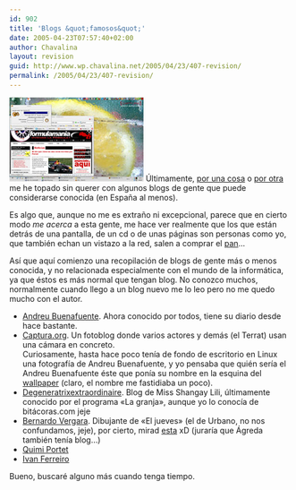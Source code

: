 ```yaml
---
id: 902
title: 'Blogs &quot;famosos&quot;'
date: 2005-04-23T07:57:40+02:00
author: Chavalina
layout: revision
guid: http://www.wp.chavalina.net/2005/04/23/407-revision/
permalink: /2005/04/23/407-revision/
---
```

<a href="imagenes/fotos/originales/escritorio-buenafuente.jpg" target="_blank"><img class="imgizqda" src="/imagenes/fotos/escritorio-buenafuente.jpg" alt="Mi escritorio con un fondo de Andreu Buenafuente" /></a> &Uacute;ltimamente, <a href="http://www.chavalina.net/comentar.php?idpost=395#4001" target="_blank">por una cosa</a> o <a href="http://www.chavalina.net/comentar.php?idpost=406#4101" target="_blank">por otra</a> me he topado sin querer con algunos blogs de gente que puede considerarse conocida (en Espa&ntilde;a al menos).

Es algo que, aunque no me es extra&ntilde;o ni excepcional, parece que en cierto modo _me acerca_ a esta gente, me hace ver realmente que los que est&aacute;n detr&aacute;s de una pantalla, de un cd o de unas p&aacute;ginas son personas como yo, que tambi&eacute;n echan un vistazo a la red, salen a comprar el <a href="http://www.chavalina.net/comentar.php?idpost=372&#038;q=bocadillo" target="_blank">pan</a>&#8230;

As&iacute; que aqu&iacute; comienzo una recopilaci&oacute;n de blogs de gente m&aacute;s o menos conocida, y no relacionada especialmente con el mundo de la inform&aacute;tica, ya que &eacute;stos es m&aacute;s normal que tengan blog. No conozco muchos, normalmente cuando llego a un blog nuevo me lo leo pero no me quedo mucho con el autor. 

  * <a href="http://www.andreubuenafuente.com/" target="_blank">Andreu Buenafuente</a>. Ahora conocido por todos, tiene su diario desde hace bastante.
  * <a href="http://captura.org/" target="_blank">Captura.org</a>. Un fotoblog donde varios actores y dem&aacute;s (el Terrat) usan una c&aacute;mara en concreto.  
    Curiosamente, hasta hace poco ten&iacute;a de fondo de escritorio en Linux una fotograf&iacute;a de Andreu Buenafuente, y yo pensaba que qui&eacute;n ser&iacute;a el Andreu Buenafuente &eacute;ste que pon&iacute;a su nombre en la esquina del <a href="http://captura.elterrat.com/img/exilim/wp_andreubuenafuente0449_1024x768.jpg" target="_blank">wallpaper</a> (claro, el nombre me fastidiaba un poco).
  * <a href="http://www.shangaylily.com/diario/" target="_blank">Degeneratrixextraordinaire</a>. Blog de Miss Shangay Lili, &uacute;ltimamente conocido por el programa «La granja», aunque yo lo conoc&iacute;a de bit&aacute;coras.com jeje
  * <a href="http://www.bernardovergara.com/" target="_blank">Bernardo Vergara</a>. Dibujante de «El jueves» (el de Urbano, no nos confundamos, jeje), por cierto, mirad <a href="http://www.eljueves.es/ciberjueves/ismael/tiras/ismael42.gif" target="_blank">esta</a> xD (jurar&iacute;a que &Aacute;greda tambi&eacute;n ten&iacute;a blog&#8230;)
  * <a href="http://www.quimiportet.com/blog/" target="_blank">Quimi Portet</a>
  * <a href="http://ivanferreiro.blogspot.com/" target="_blank">Ivan Ferreiro</a>

Bueno, buscar&eacute; alguno m&aacute;s cuando tenga tiempo.